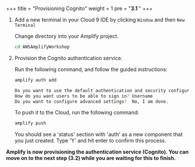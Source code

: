 +++
title = "Provisioning Cognito"
weight = 1
pre = "<b>3.1 </b>"
+++


1. Add a new terminal in your Cloud 9 IDE by clicking `Window` and then `New Terminal`
   
   Change directory into your Amplify project. 
   ```bash
   cd AWSAmplifyWorkshop
   ```

2. Provision the Cognito authentication service.
    
   Run the following command, and follow the guided instructions:
   ```bash
   amplify auth add

   Do you want to use the default authentication and security configuration? Default configuration
   How do you want users to be able to sign in? Username
   Do you want to configure advanced settings?  No, I am done.
   ```    
    
   To push it to the Cloud, run the following command:

   ```bash
   amplify push
   ```
   
   You should see a 'status' section with 'auth' as a new component that you just created. Type 'Y' and hit enter to confirm this process.
   

**Amplify is now provisioning the authentication service (Cognito). You can move on to the next step (3.2) while you are waiting for this to finish.**
  